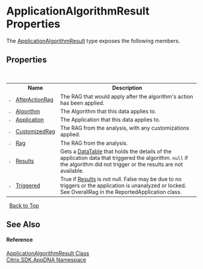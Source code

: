 # ApplicationAlgorithmResult Properties
 

The <a href="ab7fa855-8fef-a95f-332f-69196709e022">ApplicationAlgorithmResult</a> type exposes the following members.


## Properties
&nbsp;<table><tr><th></th><th>Name</th><th>Description</th></tr><tr><td>![Public property](media/pubproperty.gif "Public property")</td><td><a href="78f52630-6244-207d-2dbe-9c9558ff9899">AfterActionRag</a></td><td>
The RAG that would apply after the algorithm's action has been applied.</td></tr><tr><td>![Public property](media/pubproperty.gif "Public property")</td><td><a href="09e603b3-4da6-df96-24e3-54e1477e8f2f">Algorithm</a></td><td>
The Algorithm that this data applies to.</td></tr><tr><td>![Public property](media/pubproperty.gif "Public property")</td><td><a href="0daadce1-a7a4-9362-074c-196d2127942d">Application</a></td><td>
The Application that this data applies to.</td></tr><tr><td>![Public property](media/pubproperty.gif "Public property")</td><td><a href="4d950d0e-3e81-661c-254a-6d61c055e585">CustomizedRag</a></td><td>
The RAG from the analysis, with any customizations applied.</td></tr><tr><td>![Public property](media/pubproperty.gif "Public property")</td><td><a href="afe6015b-2476-4919-0793-bb2463aacea2">Rag</a></td><td>
The RAG from the analysis.</td></tr><tr><td>![Public property](media/pubproperty.gif "Public property")</td><td><a href="7231b666-52fd-9dbd-00fe-37df00db0a8a">Results</a></td><td>
Gets a <a href="http://msdn2.microsoft.com/en-us/library/9186hy08" target="_blank">DataTable</a> that holds the details of the application data that triggered the algorithm. `null` if the algorithm did not trigger or the results are not available.</td></tr><tr><td>![Public property](media/pubproperty.gif "Public property")</td><td><a href="e6a3249d-f29b-881d-a87a-0acf5d316798">Triggered</a></td><td>
True if <a href="7231b666-52fd-9dbd-00fe-37df00db0a8a">Results</a> is not null. False may be due to no triggers or the application is unanalyzed or locked. See OverallRag in the ReportedApplication class.</td></tr></table>&nbsp;
<a href="#applicationalgorithmresult-properties">Back to Top</a>

## See Also


#### Reference
<a href="ab7fa855-8fef-a95f-332f-69196709e022">ApplicationAlgorithmResult Class</a><br /><a href="fe2d265b-410b-8b11-1eb4-a790e0b062bf">Citrix.SDK.AppDNA Namespace</a><br />